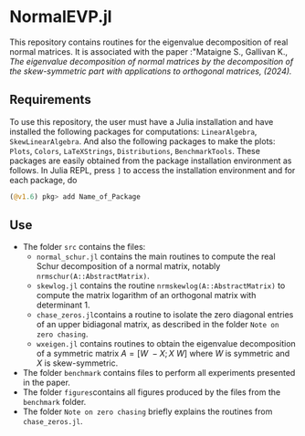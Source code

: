 # NormalEVP.jl
This repository contains routines for the eigenvalue decomposition of real normal matrices. It is associated with the paper :"Mataigne S., Gallivan K., *The eigenvalue decomposition of normal matrices by the decomposition of the skew-symmetric part with applications to orthogonal matrices, (2024).*

## Requirements
To use this repository, the user must have a Julia installation and have installed the following packages for computations: `LinearAlgebra`, `SkewLinearAlgebra`. And also the following packages to make the plots: `Plots`, `Colors`, `LaTeXStrings`, `Distributions`, `BenchmarkTools`. These packages are easily obtained from the package installation environment as follows. In Julia REPL, press `]` to access the installation environment and for each package, do
```julia
(@v1.6) pkg> add Name_of_Package
```

## Use
* The folder `src` contains the files:
    * `normal_schur.jl` contains the main routines to compute the real Schur decomposition of a normal matrix, notably `nrmschur(A::AbstractMatrix)`.
    * `skewlog.jl` contains the routine `nrmskewlog(A::AbstractMatrix)` to compute the matrix logarithm of an orthogonal matrix with determinant 1.
    * `chase_zeros.jl`contains a routine to isolate the zero diagonal entries of an upper bidiagonal matrix, as described in the folder `Note on zero chasing`.
    * `wxeigen.jl` contains routines to obtain the eigenvalue decomposition of a symmetric matrix $A = [W\ -X; X\ W]$ where $W$ is symmetric and $X$ is skew-symmetric.
* The folder `benchmark` contains files to perform all experiments presented in the paper.
* The folder `figures`contains all figures produced by the files from the `benchmark` folder.
* The folder `Note on zero chasing` briefly explains the routines from `chase_zeros.jl`.
